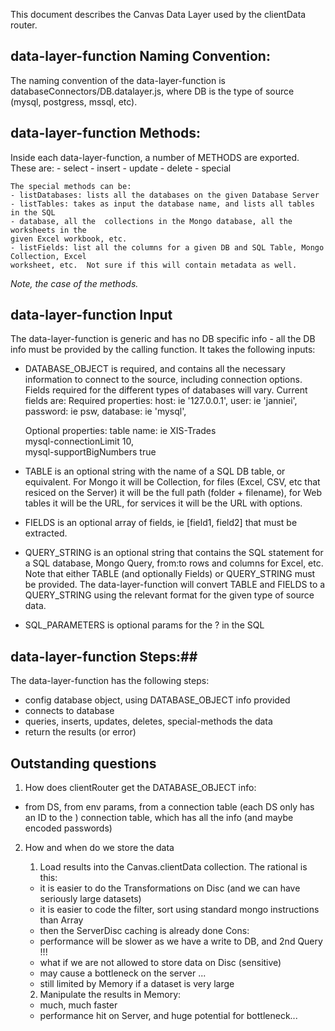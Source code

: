 This document describes the Canvas Data Layer used by the clientData router.

## data-layer-function Naming Convention:
The naming convention of the data-layer-function is 
    databaseConnectors/DB.datalayer.js, 
    where DB is the type of source (mysql, postgress, mssql, etc).  
    
## data-layer-function Methods:
Inside each data-layer-function, a number of METHODS are exported.  These are:
    - select
    - insert
    - update
    - delete
    - special
    
    The special methods can be:
    - listDatabases: lists all the databases on the given Database Server
    - listTables: takes as input the database name, and lists all tables in the SQL 
    - database, all the  collections in the Mongo database, all the worksheets in the 
    given Excel workbook, etc.
    - listFields: list all the columns for a given DB and SQL Table, Mongo Collection, Excel 
    worksheet, etc.  Not sure if this will contain metadata as well.

*Note, the case of the methods.*

## data-layer-function Input ##
The data-layer-function is generic and has no DB specific info - all the DB info must
be provided by the calling function.  It takes the following inputs:
- DATABASE_OBJECT is required, and contains all the necessary information to connect to
    the source, including connection options.  Fields required for the different types of
    databases will vary.  Current fields are:
    Required properties:
        host: ie '127.0.0.1',
        user: ie 'janniei',
        password: ie psw,
        database: ie 'mysql',
        
    Optional properties: 
        table name: ie XIS-Trades   
        mysql-connectionLimit 10,  
        mysql-supportBigNumbers true
- TABLE is an optional string with the name of a SQL DB table, or equivalent.  For Mongo 
    it will be Collection, for files (Excel, CSV, etc that resiced on the Server) it 
    will be the full path (folder + filename), for Web tables it will be the URL, for
    services it will be the URL with options.  
- FIELDS is an optional array of fields, ie [field1, field2] that must be extracted.
- QUERY_STRING is an optional string that contains the SQL statement for a SQL database,
    Mongo Query, from:to rows and columns for Excel, etc.  
    Note that either TABLE (and optionally Fields) or QUERY_STRING must be provided.  The 
        data-layer-function will convert TABLE and FIELDS to a QUERY_STRING using the 
        relevant format for the given type of source data.
- SQL_PARAMETERS is optional params for the ? in the SQL

## data-layer-function Steps:##
The data-layer-function has the following steps:
- config database object, using DATABASE_OBJECT info provided
- connects to database
- queries, inserts, updates, deletes, special-methods the data
- return the results (or error)

## Outstanding questions ##
1. How does clientRouter get the DATABASE_OBJECT info:
- from DS, from env params, from a connection table (each DS only has an ID to the )
connection table, which has all the info (and maybe encoded passwords)

2. How and when do we store the data
     1. Load results into the Canvas.clientData collection.  The rational is this:
     - it is easier to do the Transformations on Disc (and we can have seriously large datasets)
     - it is easier to code the filter, sort using standard mongo instructions than Array
     - then the ServerDisc caching is already done
     Cons:
     - performance will be slower as we have a write to DB, and 2nd Query !!!
     - what if we are not allowed to store data on Disc (sensitive)
     - may cause a bottleneck on the server ...
     - still limited by Memory if a dataset is very large

     2. Manipulate the results in Memory:
     - much, much faster
     - performance hit on Server, and huge potential for bottleneck...
